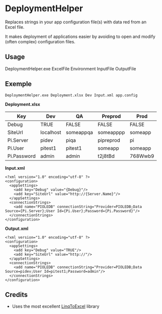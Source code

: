 # DeploymentHelper
Replaces strings in your app configuration file(s) with data red from an Excel file.

It makes deployment of applications easier by avoiding to open and modify (often complex) configuration files.

## Usage
DeploymentHelper.exe ExcelFile Environment InputFile OutputFile

## Exemple

    DeploymentHelper.exe Deployment.xlsx Dev Input.xml app.config
    
**Deployment.xlsx**

Key | Dev | QA | Preprod | Prod
--- | --- | --- | --- | ---
Debug | TRUE | FALSE | FALSE | FALSE
SiteUrl | localhost | someappqa | someapppp | someapp
Pi.Server | pidev | piqa | pipreprod | pi
Pi.User | pitest1 | pitest1 | someapp | someapp
Pi.Password | admin | admin | t2j8tBd | 768Wwb9

**Input.xml**

    <?xml version="1.0" encoding="utf-8" ?> 
    <configuration>
      <appSettings>
        <add key="Debug" value="{Debug}"/>
        <add key="SiteUrl" value="http://{Server.Name}"/>
      </appSettings>
      <connectionStrings>
        <add name="PIOLEDB" connectionString="Provider=PIOLEDB;Data Source={Pi.Server};User Id={Pi.User};Password={Pi.Password}"/>
      </connectionStrings>
    </configuration>
    
**Output.xml**

	<?xml version="1.0" encoding="utf-8" ?> 
	<configuration>
	  <appSettings>
	    <add key="Debug" value="TRUE"/>
	    <add key="SiteUrl" value="http://"/>
	  </appSettings>
	  <connectionStrings>
	    <add name="PIOLEDB" connectionString="Provider=PIOLEDB;Data Source=pidev;User Id=pitest1;Password=admin"/>
	  </connectionStrings>
	</configuration>

## Credits
* Uses the most excellent [LinqToExcel](https://github.com/paulyoder/LinqToExcel) library
